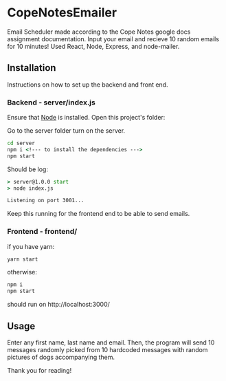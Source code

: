 # CopeNotesEmailer
 Email Scheduler made according to the Cope Notes google docs assignment documentation. Input your email and recieve 10 random emails for 10 minutes!
 Used React, Node, Express, and node-mailer.
 
 ## Installation
 Instructions on how to set up the backend and front end.
 
 ### Backend - server/index.js
 Ensure that [Node](https://nodejs.org/en/download/) is installed.
 Open this project's folder:
 
 Go to the server folder turn on the server.
 ```cmd
cd server
npm i <!--- to install the dependencies --->
npm start
```

Should be log:
```cmd
> server@1.0.0 start
> node index.js     

Listening on port 3001...
```
Keep this running for the frontend end to be able to send emails.

### Frontend - frontend/

if you have yarn:
```cmd
yarn start
```

otherwise:
```cmd
npm i
npm start
```

should run on http://localhost:3000/

## Usage

Enter any first name, last name and email. Then, the program will send 10 messages randomly picked from 10 hardcoded messages with random pictures of dogs accompanying them.

Thank you for reading!

